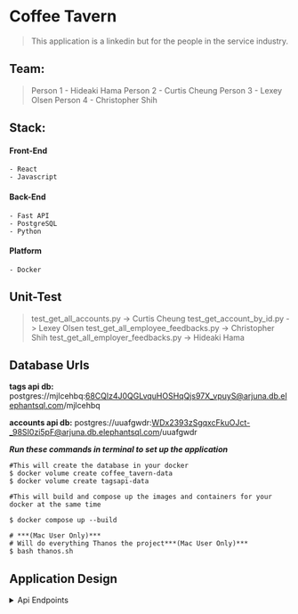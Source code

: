# Coffee Tavern

> This application is a linkedin but for the people in the service industry.

## Team:
>Person 1 - Hideaki Hama
>Person 2 - Curtis Cheung
>Person 3 - Lexey Olsen
>Person 4 - Christopher Shih

## Stack:

#### Front-End
    - React
    - Javascript

#### Back-End
    - Fast API
    - PostgreSQL
    - Python

#### Platform
    - Docker

## Unit-Test
> test_get_all_accounts.py -> Curtis Cheung
> test_get_account_by_id.py -> Lexey Olsen
> test_get_all_employee_feedbacks.py -> Christopher Shih
> test_get_all_employer_feedbacks.py -> Hideaki Hama

## Database Urls

**tags api db:**
 postgres://mjlcehbq:68CQlz4J0QGLvquHOSHqQjs97X_vpuyS@arjuna.db.elephantsql.com/mjlcehbq

**accounts api db:**
postgres://uuafgwdr:WDx2393zSgqxcFkuOJct-_98SI0zi5pF@arjuna.db.elephantsql.com/uuafgwdr

_**Run these commands in terminal to set up the application**_

```shell
#This will create the database in your docker 
$ docker volume create coffee_tavern-data
$ docker volume create tagsapi-data    
```
```shell
#This will build and compose up the images and containers for your docker at the same time 

$ docker compose up --build 
```                

```shell
# ***(Mac User Only)*** 
# Will do everything Thanos the project***(Mac User Only)***
$ bash thanos.sh 
```

## Application Design
<details><summary>Api Endpoints</summary>

<details><summary>Job Form</summary>

| Method | URL |
| ------ | ------ |
| POST | /create_form/ | 
| GET | /get_all_form |
| GET | /get_all_form/{form_id} |
| PUT | /update_job_form/{id} |
| DELETE | /delete_job_form/{id} |

<details><summary>POST in/out</summary>

input:
```shell
{
  "employer": "string",
  "position": "string",
  "location": "string",
  "from_date": "2022-12-12",
  "to_date": "2022-12-12",
  "tag": "string",
  "description": "string"
}
```

output:
```shell
{
  "employer": "string",
  "position": "string",
  "location": "string",
  "from_date": "2022-12-12",
  "to_date": "2022-12-12",
  "tag": "string",
  "description": "string"
}
```
</details>
<details><summary>GET ALL out</summary>

output:
```shell
[
  {
    "id": 0,
    "employer": "string",
    "position": "string",
    "location": "string",
    "tag": "string",
    "description": "string",
    "account_id": 0
  }
]
```
</details> 
<details><summary>GET BY ID in/out</summary>

inuput:
```shell
The id of the form you want to get
```

output:
```shell
{
  "id": 0,
  "employer": "string",
  "position": "string",
  "location": "string",
  "from_date": "2022-12-12",
  "to_date": "2022-12-12",
  "tag": "string",
  "description": "string",
  "account_id": 0
}
```
</details>
<details><summary>PUT in/out</summary>

inuput:
```shell
The id of the form you want to edit
&
{
  "employer": "string",
  "position": "string",
  "location": "string",
  "from_date": "2022-12-12",
  "to_date": "2022-12-12",
  "tag": "string",
  "description": "string"
}
```

output:
```shell
{
  "employer": "string",
  "position": "string",
  "location": "string",
  "from_date": "2022-12-12",
  "to_date": "2022-12-12",
  "tag": "string",
  "description": "string"
}
```
</details>
<details><summary>DELETE in/out</summary>

input:
```shell
The id of the form you want to delete
```

output:
```shell
true or false
```
</details>
</details>

<details><summary>Apply</summary>

| Method | URL |
| ------ | ------ |
| POST | /apply/{employer_id} | 
| GET | /get_applicants |
| DELETE | /delete_application/{id} |

<details><summary>POST in/out</summary>

input:
```shell
The id of the employer you want to send your application to
```

output:
```shell
{
  "id": 0,
  "full_name": "string",
  "education": "string",
  "employer_id": 0,
  "account_id": {
    "id": 0,
    "user_name": "string",
    "email": "string",
    "hashed_password": "string",
    "role": "string"
  }
}
```

</details>
<details><summary>GET out</summary>

output:
```shell
[
  {
    "id": 0,
    "full_name": "string",
    "education": "string",
    "employer_id": 0,
    "account_id": {
      "id": 0,
      "user_name": "string",
      "email": "string",
      "hashed_password": "string",
      "role": "string"
    }
  }
]
```

</details>
<details><summary>DELETE in/out</summary>

input:
```shell
The id of the application you want to delete
```

output:
```shell
true or false
```
</details>
</details>

<details><summary>Employer Feedback Form</summary>

| Method | URL |
| ------ | ------ |
| POST | /employer-feedback-form/{account_id} | 
| GET | /employer-feedback-form/{EmployerFeedback_id} |
| PUT | /employer-feedback-form/{EmployerFeedback_id} |
| DELETE | /employer-feedback-form/{EmployerFeedback_id} |
| GET | /employer-feedbacks/{account_id} |
| GET | /get_all_employerFeedbacks |

<details><summary>POST in/out</summary>

input:
```shell
{
  "employee_name": "string",
  "date": "2022-12-12",
  "description": "string"
}
```

output:
```shell
{
  "id": 0,
  "employee_name": "string",
  "date": "2022-12-12",
  "description": "string",
  "account_id": {
    "id": 0,
    "user_name": "string",
    "email": "string",
    "hashed_password": "string",
    "role": "string"
  }
}
```
</details>
<details><summary>GET one employer feedback form in/out</summary>

input:
```shell
The id of the form you want to get
```

output:
```shell
{
  "id": 0,
  "employee_name": "string",
  "date": "2022-12-12",
  "description": "string",
  "account_id": {
    "id": 0,
    "user_name": "string",
    "email": "string",
    "hashed_password": "string",
    "role": "string"
  }
}
```
</details>
<details><summary>PUT in/out</summary>

input:
```shell
The id of the feedback you want to edit
&
{
  "employee_name": "string",
  "date": "2022-12-12",
  "description": "string"
}
```

output:
```shell
{
  "id": 0,
  "employee_name": "string",
  "date": "2022-12-12",
  "description": "string",
  "account_id": 0
}
```
</details>
<details><summary>DELETE in/out</summary>

input:
```shell
The id of the feeback you want to delete
```

output:
```shell
true or false
```
</details>
<details><summary>GET all feebacks for employee by id in/out</summary>

input:
```shell
The id of the employee you want to get all the feebacks for
```

output:
```shell
[
  {
    "id": 0,
    "employee_name": "string",
    "date": "2022-12-12",
    "description": "string",
    "account_id": 0
  }
]
```
</details>
<details><summary>GET all out</summary>

output:
```shell
[
  {
    "id": 0,
    "employee_name": "string",
    "date": "2022-12-12",
    "description": "string",
    "account_id": 0
  }
]
```
</details>
</details>


<details><summary>Employee Feedback Form</summary>

| Method | URL |
| ------ | ------ |
| POST | /employee-feedback-form/{account_id} | 
| GET | /employee-feedback-form/{EmployeeFeedback_id} |
| PUT | /employee-feedback-form/{EmployeeFeedback_id} |
| DELETE | /employee-feedback-form/{EmployeeFeedback_id} |
| GET | /employee-feedbacks/{account_id} |
| GET | /get_all_employeeFeedbacks |

<details><summary>POST in/out</summary>

input:
```shell
{
  "employer_name": "string",
  "date": "2022-12-12",
  "description": "string"
}
```

output:
```shell
{
  "id": 0,
  "employer_name": "string",
  "date": "2022-12-12",
  "description": "string",
  "account_id": {
    "id": 0,
    "user_name": "string",
    "email": "string",
    "hashed_password": "string",
    "role": "string"
  }
}
```
</details>
<details><summary>GET one employee feedback form in/out</summary>

input:
```shell
The id of the form you want to get
```

output:
```shell
{
  "id": 0,
  "employer_name": "string",
  "date": "2022-12-12",
  "description": "string",
  "account_id": {
    "id": 0,
    "user_name": "string",
    "email": "string",
    "hashed_password": "string",
    "role": "string"
  }
}
```
</details>
<details><summary>PUT in/out</summary>

input:
```shell
The id of the feedback you want to edit
&
{
  "employer_name": "string",
  "date": "2022-12-12",
  "description": "string"
}
```

output:
```shell
[
  {
    "id": 0,
    "employee_name": "string",
    "date": "2022-12-12",
    "description": "string",
    "account_id": 0
  }
]
```
</details>
<details><summary>DELETE in/out</summary>

input:
```shell
The id of the feeback you want to delete
```

output:
```shell
true or false
```
</details>
<details><summary>GET all feebacks for employer by id in/out</summary>

input:
```shell
The id of the employer you want to get all the feebacks for
```

output:
```shell
[
  {
    "id": 0,
    "employer_name": "string",
    "date": "2022-12-12",
    "description": "string",
    "account_id": 0
  }
]
```
</details>
<details><summary>GET all out</summary>

output:
```shell
[
  {
    "id": 0,
    "employer_name": "string",
    "date": "2022-12-12",
    "description": "string",
    "account_id": 0
  }
]
```
</details>
</details>

<details><summary>User Info</summary>

| Method | URL |
| ------ | ------ |
| POST | /users/{account_id}/create_employee_info | 
| GET | /users/{account_id}/get_employee_info |
| PUT | /users/{account_id}/update_employee_info |
| GET | /get_all_employee_profile |
| POST | /users/{account_id}/create_employer_info | 
| GET | /users/{account_id}/get_employer_info |
| PUT | /users/{account_id}/update_employer_info |
| GET | /get_all_employer_profile |

<details><summary>POST in/out</summary>

input:
```shell
{
  "full_name": "string",
  "career_title": "string",
  "location": "string",
  "education": "string",
  "about": "string",
  "pic_url": "string"
}
```

output:
```shell
{
  "full_name": "string",
  "career_title": "string",
  "location": "string",
  "education": "string",
  "about": "string",
  "pic_url": "string",
  "account_id": {
    "id": 0,
    "user_name": "string",
    "email": "string",
    "hashed_password": "string",
    "role": "string"
  }
}
```

</details>
<details><summary>GET employee info by id in/out</summary>

input:
```shell
The id for the account you want to get info for
```

output:
```shell
{
  "full_name": "string",
  "career_title": "string",
  "location": "string",
  "education": "string",
  "about": "string",
  "pic_url": "string",
  "account_id": 0
}
```
</details>
<details><summary>PUT employee in/out</summary>

input:
```shell
{
  "full_name": "string",
  "career_title": "string",
  "location": "string",
  "education": "string",
  "about": "string",
  "pic_url": "string"
}
```

output:
```shell
{
  "full_name": "string",
  "career_title": "string",
  "location": "string",
  "education": "string",
  "about": "string",
  "pic_url": "string",
  "account_id": 0
}
```
</details>
<details><summary>GET all employee infos out</summary>

output:
```shell
[
  {
    "full_name": "string",
    "career_title": "string",
    "location": "string",
    "education": "string",
    "about": "string",
    "pic_url": "string",
    "account_id": 0
  }
]
```

</details>
<details><summary>POST in/out</summary>

input:
```shell
{
  "company_name": "string",
  "job_type": "string",
  "location": "string",
  "about": "string",
  "pic_url": "string"
}
```

output:
```shell
{
  "company_name": "string",
  "job_type": "string",
  "location": "string",
  "about": "string",
  "pic_url": "string",
  "account_id": {
    "id": 0,
    "user_name": "string",
    "email": "string",
    "hashed_password": "string",
    "role": "string"
  }
}
```

</details>
<details><summary>GET employee info by id in/out</summary>

input:
```shell
The id for the account you want to get info for
```

output:
```shell
{
  "company_name": "string",
  "job_type": "string",
  "location": "string",
  "about": "string",
  "pic_url": "string",
  "account_id": {
    "id": 0,
    "user_name": "string",
    "email": "string",
    "hashed_password": "string",
    "role": "string"
  }
}
```
</details>
<details><summary>PUT employer in/out</summary>

input:
```shell
{
  "company_name": "string",
  "job_type": "string",
  "location": "string",
  "about": "string",
  "pic_url": "string"
}
```

output:
```shell
{
  "company_name": "string",
  "job_type": "string",
  "location": "string",
  "about": "string",
  "pic_url": "string",
  "account_id": 0
}
```
</details>
<details><summary>GET all employer infos out</summary>

output:
```shell
[
  {
    "company_name": "string",
    "job_type": "string",
    "location": "string",
    "about": "string",
    "pic_url": "string",
    "account_id": 0
  }
]
```

</details>
</details>



</details>
